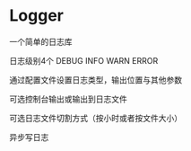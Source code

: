 # Logger

一个简单的日志库

日志级别4个 DEBUG INFO WARN ERROR

通过配置文件设置日志类型，输出位置与其他参数

可选控制台输出或输出到日志文件

可选日志文件切割方式（按小时或者按文件大小）

异步写日志
